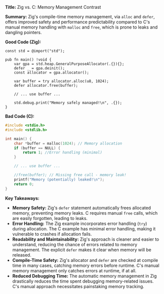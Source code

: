 **Title:** Zig vs. C: Memory Management Contrast

**Summary:**  Zig's compile-time memory management, via `alloc` and `defer`, offers improved safety and performance predictability compared to C's manual memory handling with `malloc` and `free`, which is prone to leaks and dangling pointers.


**Good Code (Zig):**

```zig
const std = @import("std");

pub fn main() !void {
    var gpa = std.heap.GeneralPurposeAllocator(.{}){};
    defer _ = gpa.deinit();
    const allocator = gpa.allocator();

    var buffer = try allocator.alloc(u8, 1024);
    defer allocator.free(buffer);

    // ... use buffer ...

    std.debug.print("Memory safely managed!\n", .{});
}
```

**Bad Code (C):**

```c
#include <stdio.h>
#include <stdlib.h>

int main() {
    char *buffer = malloc(1024); // Memory allocation
    if (buffer == NULL) {
        return 1; //Error handling (minimal)
    }

    // ... use buffer ...

    //free(buffer); // Missing free call - memory leak!
    printf("Memory (potentially) leaked!\n");
    return 0;
}
```

**Key Takeaways:**

* **Memory Safety:** Zig's `defer` statement automatically frees allocated memory, preventing memory leaks.  C requires manual `free` calls, which are easily forgotten, leading to leaks.
* **Error Handling:** The Zig example incorporates error handling (`try`) during allocation. The C example has minimal error handling, making it vulnerable to crashes if allocation fails.
* **Readability and Maintainability:** Zig's approach is cleaner and easier to understand, reducing the chance of errors related to memory management.  The explicit `defer` makes it clear when memory will be released.
* **Compile-Time Safety:** Zig's allocator and `defer` are checked at compile time in many cases, catching memory errors before runtime. C's manual memory management only catches errors at runtime, if at all.
* **Reduced Debugging Time:**  The automatic memory management in Zig drastically reduces the time spent debugging memory-related issues. C's manual approach necessitates painstaking memory tracking.

